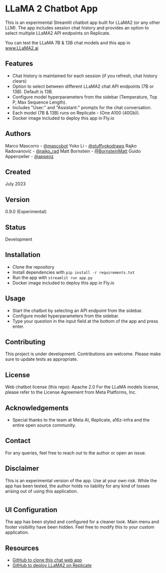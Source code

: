 # LLaMA 2 Chatbot App

This is an experimental Streamlit chatbot app built for LLaMA2 (or any other LLM). The app includes session chat history and provides an option to select multiple LLaMA2 API endpoints on Replicate. 

You can test the LLaMA 7B & 13B chat models and this app in www.LLaMA2.ai

## Features

- Chat history is maintained for each session (if you refresh, chat history clears)
- Option to select between different LLaMA2 chat API endpoints (7B or 13B). Default is 13B.
- Configure model hyperparameters from the sidebar (Temperature, Top P, Max Sequence Length).
- Includes "User:" and "Assistant:" prompts for the chat conversation.
- Each model (7B & 13B) runs on Replicate - (One A100 (40Gb)).
- Docker image included to deploy this app in Fly.io

## Authors

Marco Mascorro - [@mascobot](https://twitter.com/Mascobot)
Yoko Li - [@stuffyokodraws](https://twitter.com/stuffyokodraws)
Rajko Radovanović - [@rajko_rad](https://twitter.com/rajko_rad)
Matt Bornstein - [@BornsteinMatt](https://twitter.com/BornsteinMatt)
Guido Appenzeller - [@appenz](https://twitter.com/appenz)

## Created

July 2023

## Version

0.9.0 (Experimental)

## Status

Development


## Installation

- Clone the repository
- Install dependencies with `pip install -r requirements.txt`
- Run the app with `streamlit run app.py`
- Docker image included to deploy this app in Fly.io

## Usage

- Start the chatbot by selecting an API endpoint from the sidebar.
- Configure model hyperparameters from the sidebar.
- Type your question in the input field at the bottom of the app and press enter.

## Contributing

This project is under development. Contributions are welcome. Please make sure to update tests as appropriate.

## License

Web chatbot license (this repo): Apache 2.0
For the LLaMA models license, please refer to the License Agreement from Meta Platforms, Inc.

## Acknowledgements

- Special thanks to the team at Meta AI, Replicate, a16z-infra and the entire open source community.

## Contact

For any queries, feel free to reach out to the author or open an issue.

## Disclaimer

This is an experimental version of the app. Use at your own risk. While the app has been tested, the author holds no liability for any kind of losses arising out of using this application. 

#
## UI Configuration

The app has been styled and configured for a cleaner look. Main menu and footer visibility have been hidden. Feel free to modify this to your custom application.

## Resources

- [GitHub to clone this chat web app](https://github.com/a16z-infra/llama2-chatbot)
- [GitHub to deploy LLaMA2 on Replicate](https://github.com/a16z-infra/cog-llama-template)
